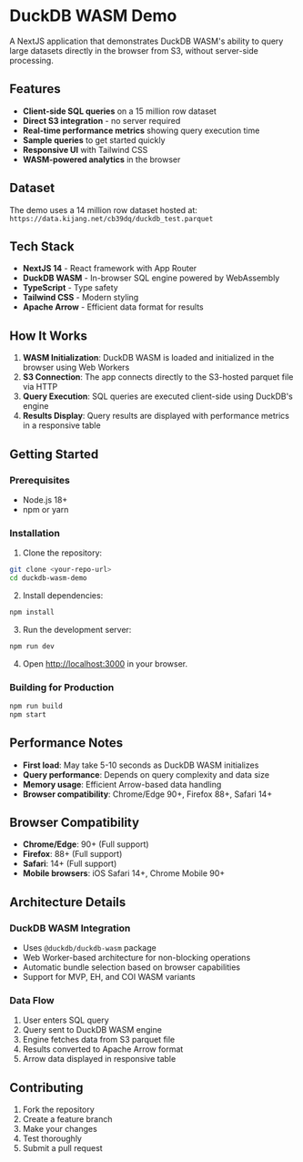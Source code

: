 # DuckDB WASM Demo

A NextJS application that demonstrates DuckDB WASM's ability to query large datasets directly in the browser from S3, without server-side processing.

## Features

- **Client-side SQL queries** on a 15 million row dataset
- **Direct S3 integration** - no server required
- **Real-time performance metrics** showing query execution time
- **Sample queries** to get started quickly
- **Responsive UI** with Tailwind CSS
- **WASM-powered analytics** in the browser

## Dataset

The demo uses a 14 million row dataset hosted at:
`https://data.kijang.net/cb39dq/duckdb_test.parquet`

## Tech Stack

- **NextJS 14** - React framework with App Router
- **DuckDB WASM** - In-browser SQL engine powered by WebAssembly
- **TypeScript** - Type safety
- **Tailwind CSS** - Modern styling
- **Apache Arrow** - Efficient data format for results

## How It Works

1. **WASM Initialization**: DuckDB WASM is loaded and initialized in the browser using Web Workers
2. **S3 Connection**: The app connects directly to the S3-hosted parquet file via HTTP
3. **Query Execution**: SQL queries are executed client-side using DuckDB's engine
4. **Results Display**: Query results are displayed with performance metrics in a responsive table

## Getting Started

### Prerequisites

- Node.js 18+ 
- npm or yarn

### Installation

1. Clone the repository:
```bash
git clone <your-repo-url>
cd duckdb-wasm-demo
```

2. Install dependencies:
```bash
npm install
```

3. Run the development server:
```bash
npm run dev
```

4. Open [http://localhost:3000](http://localhost:3000) in your browser.

### Building for Production

```bash
npm run build
npm start
```

## Performance Notes

- **First load**: May take 5-10 seconds as DuckDB WASM initializes
- **Query performance**: Depends on query complexity and data size
- **Memory usage**: Efficient Arrow-based data handling
- **Browser compatibility**: Chrome/Edge 90+, Firefox 88+, Safari 14+

## Browser Compatibility

- **Chrome/Edge**: 90+ (Full support)
- **Firefox**: 88+ (Full support)  
- **Safari**: 14+ (Full support)
- **Mobile browsers**: iOS Safari 14+, Chrome Mobile 90+

## Architecture Details

### DuckDB WASM Integration
- Uses `@duckdb/duckdb-wasm` package
- Web Worker-based architecture for non-blocking operations
- Automatic bundle selection based on browser capabilities
- Support for MVP, EH, and COI WASM variants

### Data Flow
1. User enters SQL query
2. Query sent to DuckDB WASM engine
3. Engine fetches data from S3 parquet file
4. Results converted to Apache Arrow format
5. Arrow data displayed in responsive table

## Contributing

1. Fork the repository
2. Create a feature branch
3. Make your changes
4. Test thoroughly
5. Submit a pull request
